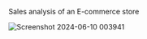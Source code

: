 Sales analysis of an E-commerce store


![Screenshot 2024-06-10 003941](https://github.com/mrabhi20iitk/Ecommerce-sales-Dashboard-PowerBI/assets/85969105/bfffa5fb-ebcc-4d6a-983e-4f9829277f5e)
